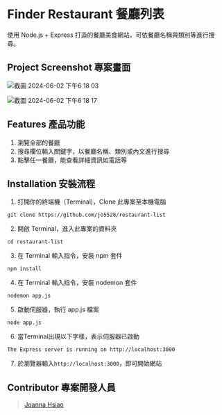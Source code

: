 # Finder Restaurant 餐廳列表

使用 Node.js + Express 打造的餐廳美食網站，可依餐廳名稱與類別等進行搜尋。


## Project Screenshot 專案畫面

![截圖 2024-06-02 下午6 18 03](https://github.com/jo5528/restaurant-list/assets/169753689/a7cb1560-6918-4bec-8ea0-73390d4f8965)

![截圖 2024-06-02 下午6 18 17](https://github.com/jo5528/restaurant-list/assets/169753689/b24dacf7-245a-4153-b5c0-695af064f6c9)

## Features 產品功能

1. 瀏覽全部的餐廳
2. 搜尋欄位輸入關鍵字，以餐廳名稱、類別或內文進行搜尋
3. 點擊任一餐廳，能查看詳細資訊如電話等

## Installation 安裝流程

1. 打開你的終端機（Terminal)，Clone 此專案至本機電腦

```
git clone https://github.com/jo5528/restaurant-list
```

2. 開啟 Terminal，進入此專案的資料夾

```
cd restaurant-list
```

3. 在 Terminal 輸入指令，安裝 npm 套件

```
npm install 
```

4. 在 Terminal 輸入指令，安裝 nodemon 套件

```
nodemon app.js 
```

5. 啟動伺服器，執行 app.js 檔案

```
node app.js
```

6. 當Terminal出現以下字樣，表示伺服器已啟動

`The Express server is running on http://localhost:3000`

7. 於瀏覽器輸入`http://localhost:3000`，即可開始網站



## Contributor 專案開發人員

> [Joanna Hsiao](https://github.com/jo5528)
